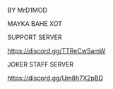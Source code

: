 BY MrD1MOD



MAYKA BAHE XOT



SUPPORT SERVER



https://discord.gg/TTReCwSamW



JOKER STAFF SERVER



https://discord.gg/Um8h7X2pBD


